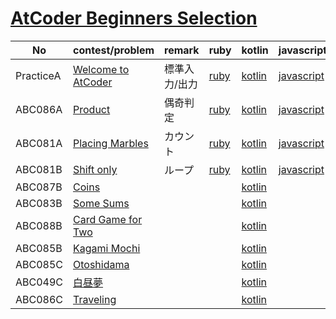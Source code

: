 # [AtCoder Beginners Selection](https://atcoder.jp/contests/abs)

| No | contest/problem | remark | ruby | kotlin | javascript |
|----|-----------------|--------|------|--------|------------|
| PracticeA | [Welcome to AtCoder](https://atcoder.jp/contests/abs/tasks/practice_1) | 標準入力/出力 | [ruby](ruby/practice_1.rb) | [kotlin](kotlin/practice_1.kt) | [javascript](javascript/practice_1.js) |
| ABC086A | [Product](https://atcoder.jp/contests/abs/tasks/abc086_a) | 偶奇判定 | [ruby](ruby/abc086_a.rb) | [kotlin](kotlin/abc086_a.kt) | [javascript](javascript/abc086_a.js) |
| ABC081A | [Placing Marbles](https://atcoder.jp/contests/abs/tasks/abc081_a) | カウント | [ruby](ruby/abc081_a.rb) | [kotlin](kotlin/abc081_a.kt) | [javascript](javascript/abc081_a.js) |
| ABC081B | [Shift only](https://atcoder.jp/contests/abs/tasks/abc081_b) | ループ | [ruby](ruby/abc081_b.rb) | [kotlin](kotlin/abc081_b.kt) | [javascript](javascript/abc081_b.js) |
| ABC087B | [Coins](https://atcoder.jp/contests/abs/tasks/abc087_b) | | | [kotlin](kotlin/abc087_b.kt) ||
| ABC083B | [Some Sums](https://atcoder.jp/contests/abs/tasks/abc083_b) | | | [kotlin](kotlin/abc083_b.kt) ||
| ABC088B | [Card Game for Two](https://atcoder.jp/contests/abs/tasks/abc088_b) | | | [kotlin](kotlin/abc088_b.kt) ||
| ABC085B | [Kagami Mochi](https://atcoder.jp/contests/abs/tasks/abc085_b) | | | [kotlin](kotlin/abc085_b.kt) ||
| ABC085C | [Otoshidama](https://atcoder.jp/contests/abs/tasks/abc085_c) | | | [kotlin](kotlin/abc085_c.kt) ||
| ABC049C | [白昼夢](https://atcoder.jp/contests/abs/tasks/arc065_a) | | | [kotlin](kotlin/arc065_a.kt) ||
| ABC086C | [Traveling](https://atcoder.jp/contests/abs/tasks/arc089_a) | | | [kotlin](kotlin/arc089_a.kt) ||
